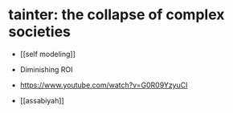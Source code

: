 # tainter: the collapse of complex societies

- [[self modeling]]

- Diminishing ROI 

- https://www.youtube.com/watch?v=G0R09YzyuCI

- [[assabiyah]]